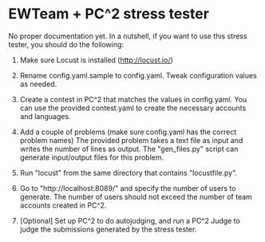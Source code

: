 EWTeam + PC^2 stress tester
=========================

No proper documentation yet. In a nutshell, if you want to use this stress tester,
you should do the following:

1. Make sure Locust is installed (http://locust.io/)

2. Rename config.yaml.sample to config.yaml. Tweak configuration values as needed.

3. Create a contest in PC^2 that matches the values in config.yaml. You can use
   the provided contest.yaml to create the necessary accounts and languages.

4. Add a couple of problems (make sure config.yaml has the correct problem names)
   The provided problem takes a text file as input and writes the number of lines
   as output. The "gen_files.py" script can generate input/output files for this problem.

5. Run "locust" from the same directory that contains "locustfile.py".

6. Go to "http://localhost:8089/" and specify the number of users to generate. The number
   of users should not exceed the number of team accounts created in PC^2.

7. [Optional] Set up PC^2 to do autojudging, and run a PC^2 Judge to judge the submissions
   generated by the stress tester.
